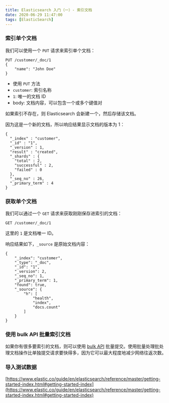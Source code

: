 ```yaml
---
title: Elasticsearch 入门（一）- 索引文档
date: 2020-06-29 11:47:00
tags: [ElasticSearch]
---
```


### 索引单个文档

我们可以使用一个 `PUT` 请求来索引单个文档：

```
PUT /customer/_doc/1
{
    "name": "John Doe"
}
```

* 使用 `PUT` 方法
* `customer`: 索引名称
* `1`: 唯一的文档 ID
* body: 文档内容，可以包含一个或多个键值对

如果索引不存在，则 Elasticsearch 会新建一个，然后存储该文档。

因为这是一个新的文档，所以响应结果显示文档的版本为 1：

```
{
  "_index" : "customer",
  "_id" : "1",
  "_version" : 1,
  "result" : "created",
  "_shards" : {
    "total" : 2,
    "successful" : 2,
    "failed" : 0
  },
  "_seq_no" : 26,
  "_primary_term" : 4
}
```

### 获取单个文档

我们可以通过一个 `GET` 请求来获取刚刚保存进索引的文档：

```
GET /customer/_doc/1
```

这里的 `1` 是文档唯一 ID。

响应结果如下，`_source` 是原始文档内容：

```
{
	"_index": "customer",
	"_type": "_doc",
	"_id": "1",
	"_version": 2,
	"_seq_no": 1,
	"_primary_term": 1,
	"found": true,
	"_source": {
		"h": [
			"health",
			"index",
			"docs.count"
		]
	}
}
```


### 使用 bulk API 批量索引文档

如果你有很多要索引的文档，则可以使用 [bulk API](https://www.elastic.co/guide/en/elasticsearch/reference/master/docs-bulk.html) 批量提交。使用批量处理批处理文档操作比单独提交请求要快得多，因为它可以最大程度地减少网络往返次数。


### 导入测试数据

[https://www.elastic.co/guide/en/elasticsearch/reference/master/getting-started-index.html#getting-started-index](https://www.elastic.co/guide/en/elasticsearch/reference/master/getting-started-index.html#getting-started-index)

